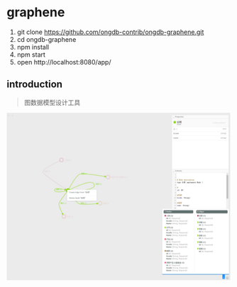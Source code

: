 # graphene

1. git clone https://github.com/ongdb-contrib/ongdb-graphene.git
2. cd ongdb-graphene
3. npm install
4. npm start
5. open http://localhost:8080/app/

## introduction
>图数据模型设计工具

![intro-1](images/intro-1.jpg)

